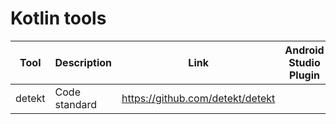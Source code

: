 # Kotlin tools

| Tool | Description | Link | Android Studio Plugin | Gradle Plugin | Comments |
| --- | --- | --- | --- | --- | --- |
| detekt | Code standard | https://github.com/detekt/detekt | | [io.gitlab.arturbosch.detekt](https://plugins.gradle.org/plugin/io.gitlab.arturbosch.detekt) | [Rules](https://github.com/fartem/repository-rules/blob/master/rules/kotlin/detekt/detect.yml) |

